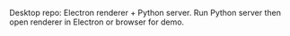 Desktop repo: Electron renderer + Python server. Run Python server then open renderer in Electron or browser for demo.